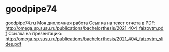 # goodpipe74
goodpipe74.ru
Моя дипломная работа
Ссылка на текст отчета в PDF: http://omega.sp.susu.ru/publications/bachelorthesis/2021_404_faizovtm.pdf
Ссылка на презентацию: http://omega.sp.susu.ru/publications/bachelorthesis/2021_404_faizovtm_slides.pdf
